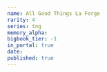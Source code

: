 ```yaml
---
name: All Good Things La Forge
rarity: 4
series: tng
memory_alpha:
bigbook_tier: -1
in_portal: true
date:
published: true
---
```



